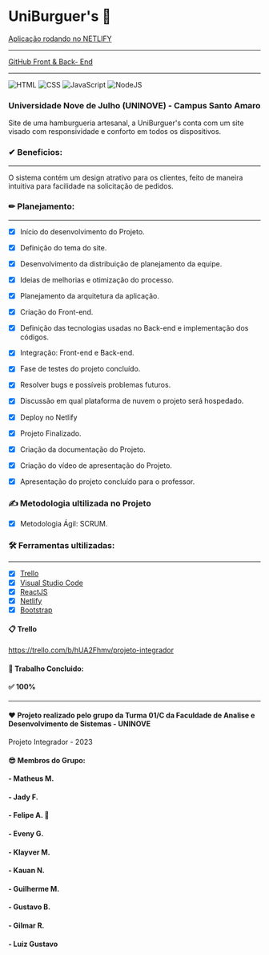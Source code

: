 # UniBurguer's 🍔

[Aplicação rodando no NETLIFY](https://uniburguerss.netlify.app)
____________________

[GitHub Front & Back- End](https://github.com/mathxusohai/UniBurguers.git)
_______
![HTML](https://img.shields.io/badge/HTML5-E34F26?style=flat-square&logo=html5&logoColor=white)
![CSS](https://img.shields.io/badge/CSS-1572B6?&style=flat-square&logo=css3&logoColor=white)
![JavaScript](https://img.shields.io/badge/JavaScript-323330?style=flat-square&logo=javascript&logoColor=F7DF1E)
![NodeJS](https://img.shields.io/badge/Node.js-43853D?style=flat-square&logo=node.js&logoColor=white)


### Universidade Nove de Julho (UNINOVE) - Campus Santo Amaro

Site de uma hamburgueria artesanal, a UniBurguer's conta com um site visado com responsividade e conforto em todos os dispositivos. 

### ✔ Beneficios:
____________________

O sistema contém um design atrativo para os clientes, feito de maneira intuitiva para facilidade na solicitação de pedidos.

### ✏ Planejamento:
____________________

- [x] Início do desenvolvimento do Projeto. 
- [x] Definição do tema do site.
- [x] Desenvolvimento da distribuição de planejamento da equipe. 
- [x] Ideias de melhorias e otimização do processo.
- [x] Planejamento da arquitetura da aplicação.
- [x] Criação do Front-end.
- [x] Definição das tecnologias usadas no Back-end e implementação dos códigos.
- [x] Integração: Front-end e Back-end.
- [x] Fase de testes do projeto concluído. 
- [x] Resolver bugs e possíveis problemas futuros.
- [x] Discussão em qual plataforma de nuvem o projeto será hospedado.
- [x] Deploy no Netlify 
- [x] Projeto Finalizado.
- [x] Criação da documentação do Projeto.
- [x] Criação do vídeo de apresentação do Projeto.
- [x] Apresentação do projeto concluído para o professor.



### ✍ Metodologia ultilizada no Projeto
- [x] Metodologia Ágil: SCRUM.


### 🛠 Ferramentas ultilizadas:
____________________

- [x] [Trello](https://trello.com/)
- [x] [Visual Studio Code](https://code.visualstudio.com/)
- [x] [ReactJS](https://reactjs.org/)
- [x] [Netlify](https://www.apachefriends.org/pt_br/dowload.html)
- [x] [Bootstrap](https://getbootstrap.com/) 

#### 📋 Trello
https://trello.com/b/hUA2Fhmv/projeto-integrador





















#### 📑 Trabalho Concluido: 
#### ✅ 100% 

______________________________________

#### ❤ Projeto realizado pelo grupo da Turma 01/C da Faculdade de Analise e Desenvolvimento de Sistemas - UNINOVE
Projeto Integrador - 2023

#### 😎 Membros do Grupo:
#### - Matheus M.
#### - Jady F.
#### - Felipe A. 🐶
#### - Eveny G.
#### - Klayver M.
#### - Kauan N.
#### - Guilherme M.
#### - Gustavo B.
#### - Gilmar R.
#### - Luiz Gustavo






